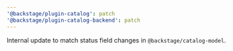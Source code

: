 ```yaml
---
'@backstage/plugin-catalog': patch
'@backstage/plugin-catalog-backend': patch
---
```


Internal update to match status field changes in `@backstage/catalog-model`.
